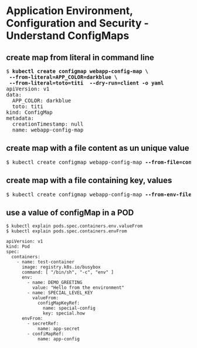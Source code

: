 # Application Environment, Configuration and Security - Understand ConfigMaps

## create map from literal in command line

<pre>
$ <b>kubectl create configmap webapp-config-map \
 --from-literal=APP_COLOR=darkblue \
 --from-literal=toto=titi  --dry-run=client -o yaml</b>
apiVersion: v1
data:
  APP_COLOR: darkblue
  toto: titi
kind: ConfigMap
metadata:
  creationTimestamp: null
  name: webapp-config-map
</pre>

## create map with a file content as un unique value

<pre>
$ kubectl create configmap webapp-config-map <b>--from-file=configure-pod-container/configmap/game.properties</b>
</pre>

## create map with a file containing key, values

<pre>
$ kubectl create configmap webapp-config-map <b>--from-env-file=configure-pod-container/configmap/game-env-file.properties</b>
</pre>

## use a value of configMap in a POD

```
$ kubectl explain pods.spec.containers.env.valueFrom
$ kubectl explain pods.spec.containers.envFrom
```

```
apiVersion: v1
kind: Pod
spec:
  containers:
    - name: test-container
      image: registry.k8s.io/busybox
      command: [ "/bin/sh", "-c", "env" ]
      env:
        - name: DEMO_GREETING
          value: "Hello from the environment"
        - name: SPECIAL_LEVEL_KEY
          valueFrom:
            configMapKeyRef:
              name: special-config
              key: special.how
      envFrom:
        - secretRef:
            name: app-secret
        - confiMapRef:
            name: app-config              
```